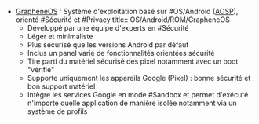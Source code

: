 - [GrapheneOS]([GrapheneOS](https://grapheneos.org/)) : Système d'exploitation basé sur #OS/Android ([AOSP](https://source.android.com/)), orienté #Sécurité et #Privacy
  title:: OS/Android/ROM/GrapheneOS
	- Développé par une équipe d'experts en #Sécurité
	- Léger et minimaliste
	- Plus sécurisé que les versions Android par défaut
	- Inclus un panel varié de fonctionnalités orientées sécurité
	- Tire parti du matériel sécurisé des pixel notamment avec un boot "vérifié"
	- Supporte uniquement les appareils Google (Pixel) : bonne sécurité et bon support matériel
	- Intègre les services Google en mode #Sandbox et permet d'exécuté n'importe quelle application de manière isolée notamment via un système de profils